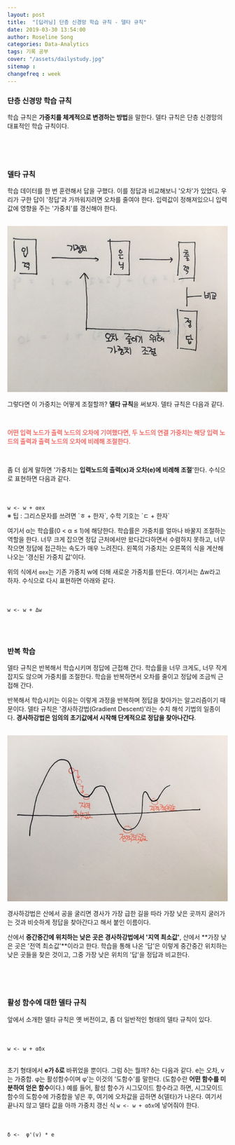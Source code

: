 ```yaml
---
layout: post
title:  "[딥러닝] 단층 신경망 학습 규칙 - 델타 규칙"
date: 2019-03-30 13:54:00
author: Roseline Song
categories: Data-Analytics
tags: 기록 공부
cover: "/assets/dailystudy.jpg"
sitemap : 
changefreq : week
---
```


### 단층 신경망 학습 규칙 

학습 규칙은 **가중치를 체계적으로 변경하는 방법**을 말한다. 델타 규칙은 단층 신경망의 대표적인 학습 규칙이다.


<br>
<br>
<br>


### 델타 규칙

학습 데이터를 한 번 훈련해서 답을 구했다. 이를 정답과 비교해보니 '오차'가 있었다. 우리가 구한 답이 '정답'과 가까워지려면 오차를 줄여야 한다. 입력값이 정해져있으니 입력값에 영향을 주는 '가중치'를 갱신해야 한다. 

<br>

<img src="/assets/images/190330_deep5.jpg" style="width:600px;">

<br>

그렇다면 이 가중치는 어떻게 조절할까? **델타 규칙**을 써보자. 델타 규칙은 다음과 같다. 

<br>

<font color="#f16c69">**어떤 입력 노드가 출력 노드의 오차에 기여했다면, 두 노드의 연결 가중치는 해당 입력 노드의 출력과 출력 노드의 오차에 비례해 조절한다.**</font>

<br>

좀 더 쉽게 말하면 '가중치는 **입력노드의 출력(x)과 오차(e)에 비례해 조절**'한다. 수식으로 표현하면 다음과 같다.

<br>

<code>
w <- w + αex
</code>
※ 팁 : 그리스문자를 쓰려면 `ㅎ + 한자`, 수학 기호는 `ㄷ + 한자`

<br>

여기서 α는 학습률(0 < α ≤ 1)에 해당한다. 학습률은 가중치를 얼마나 바꿀지 조절하는 역할을 한다. 너무 크게 잡으면 정답 근처에서만 왔다갔다하면서 수렴하지 못하고, 너무 작으면 정답에 접근하는 속도가 매우 느려진다. 왼쪽의 가중치는 오른쪽의 식을 계산해 나오는 '갱신된 가중치 값'이다.

위의 식에서 `αex`는 기존 가중치 w에 더해 새로운 가중치를 만든다. 여기서는 Δw라고 하자. 수식으로 다시 표현하면 아래와 같다. 

<br>

<code>
w <- w + Δw
</code>

<br>
<br>
<br>


### 반복 학습

델타 규칙은 반복해서 학습시키며 정답에 근접해 간다. 학습률을 너무 크게도, 너무 작게 잡지도 않으며 가중치를 조절한다. 학습을 반복하면서 오차를 줄이고 정답에 조금씩 근접해 간다. 

반복해서 학습시키는 이유는 이렇게 과정을 반복하며 정답을 찾아가는 알고리즘이기 때문이다. 델타 규칙은 '경사하강법(Gradient Descent)'라는 수치 해석 기법의 일종이다. **경사하강법은 임의의 초기값에서 시작해 단계적으로 정답을 찾아나간다**. 

<br>

<img src="/assets/images/190330_deep4.jpg" style="width:600px;">

<br>

경사하강법은 산에서 공을 굴리면 경사가 가장 급한 길을 따라 가장 낮은 곳까지 굴러가는 것과 비슷하게 정답을 찾아간다고 해서 붙인 이름이다. 

산에서 **중간중간에 위치하는 낮은 곳은 경사하강법에서 '지역 최소값'**, 산에서 **가장 낮은 곳은 '전역 최소값'**이라고 한다. 학습을 통해 나온 '답'은 이렇게 중간중간 위치하는 낮은 곳들을 찾은 것이고, 그중 가장 낮은 위치의 '답'을 정답과 비교한다.

<br>
<br>
<br>

### 활성 함수에 대한 델타 규칙

앞에서 소개한 델타 규칙은 옛 버전이고, 좀 더 일반적인 형태의 델타 규칙이 있다. 

<br>

<code>
w <- w + αδx
</code>

<br>

초기 형태에서 **e가 δ로** 바뀌었을 뿐이다. 그럼 δ는 뭘까? δ는 다음과 같다. e는 오차, v는 가중합. φ는 활성함수이며 φ'는 이것의 '도함수'를 말한다. (도함수란 **어떤 함수를 미분하여 얻은 함수**이다.) 예를 들어, 활성 함수가 시그모이드 함수라고 하면, 시그모이드 함수의 도함수에 가중합을 넣은 후, 여기에 오차값을 곱하면 δ(델타)가 나온다. 여기서 끝나지 않고 델타 값을 아까 가중치 갱신 식 `w <- w + αδx`에 넣어줘야 한다. 

<br>

<code>
δ <-  φ'(v) * e
</code>

<br>
<br>
<br>



